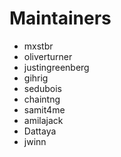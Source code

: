 # Maintainers
 - mxstbr  		
 - oliverturner		
 - justingreenberg		
 - gihrig		
 - sedubois		
 - chaintng		
 - samit4me		
 - amilajack		
 - Dattaya
 - jwinn